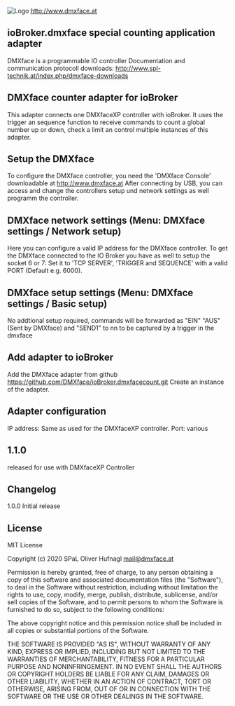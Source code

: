 ![Logo](admin/dmxface.png)
http://www.dmxface.at
## ioBroker.dmxface special counting application adapter
DMXface is a programmable IO controller 
Documentation and communication protocoll downloads: 
http://www.spl-technik.at/index.php/dmxface-downloads
 
## DMXface counter adapter for ioBroker
This adapter connects one DMXfaceXP controller with ioBroker.
It uses the trigger an sequence function to receive commands to count a global number up or down, 
check a limit an control multiple instances of this adapter.

## Setup the DMXface
To configure the DMXface controller, you need the 'DMXface Console' downloadable at http://www.dmxface.at
After connecting by USB, you can access and change the controllers setup und network settings as well programm the controller.

## DMXface network settings (Menu: DMXface settings / Network setup)<br>
Here you can configure a valid IP address for the DMXface controller.
To get the DMXface connected to the IO Broker you have as well to setup the socket 6 or 7:
Set it to 'TCP SERVER', 'TRIGGER and SEQUENCE' with a valid PORT (Default e.g. 6000).

## DMXface setup settings (Menu: DMXface settings / Basic setup)<br>
No addtional setup required, commands will be forwarded as "EIN" "AUS" (Sent by DMXface)
and "SEND1" to nn to be captured by a trigger in the dmxface

## Add adapter to ioBroker
Add the DMXface adapter from github  https://github.com/DMXface/ioBroker.dmxfacecount.git
Create an instance of the adapter.

## Adapter configuration
IP address:  Same as used for the DMXfaceXP controller.
Port: various

## 1.1.0
released for use with DMXfaceXP Controller

##  Changelog
1.0.0  Initial release<br>

## License
MIT License<br>

Copyright (c) 2020 SPaL Oliver Hufnagl <mail@dmxface.at><br>

Permission is hereby granted, free of charge, to any person obtaining a copy
of this software and associated documentation files (the "Software"), to deal
in the Software without restriction, including without limitation the rights
to use, copy, modify, merge, publish, distribute, sublicense, and/or sell
copies of the Software, and to permit persons to whom the Software is
furnished to do so, subject to the following conditions:

The above copyright notice and this permission notice shall be included in all
copies or substantial portions of the Software.

THE SOFTWARE IS PROVIDED "AS IS", WITHOUT WARRANTY OF ANY KIND, EXPRESS OR
IMPLIED, INCLUDING BUT NOT LIMITED TO THE WARRANTIES OF MERCHANTABILITY,
FITNESS FOR A PARTICULAR PURPOSE AND NONINFRINGEMENT. IN NO EVENT SHALL THE
AUTHORS OR COPYRIGHT HOLDERS BE LIABLE FOR ANY CLAIM, DAMAGES OR OTHER
LIABILITY, WHETHER IN AN ACTION OF CONTRACT, TORT OR OTHERWISE, ARISING FROM,
OUT OF OR IN CONNECTION WITH THE SOFTWARE OR THE USE OR OTHER DEALINGS IN THE
SOFTWARE.